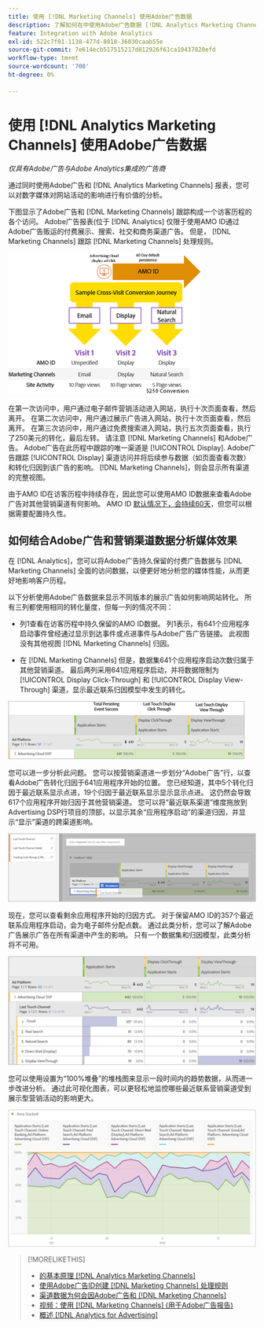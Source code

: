 ```yaml
---
title: 使用 [!DNL Marketing Channels] 使用Adobe广告数据
description: 了解如何在中使用Adobe广告数据 [!DNL Analytics Marketing Channels].
feature: Integration with Adobe Analytics
exl-id: 522c7f01-1138-477d-8018-36030caab55e
source-git-commit: 7e614ecb517515217d812926f61ca10437820efd
workflow-type: tm+mt
source-wordcount: '708'
ht-degree: 0%

---
```


# 使用 [!DNL Analytics Marketing Channels] 使用Adobe广告数据

*仅具有Adobe广告与Adobe Analytics集成的广告商*

通过同时使用Adobe广告和 [!DNL Analytics Marketing Channels] 报表，您可以对数字媒体对网站活动的影响进行有价值的分析。

<!-- from video: By using Marketing Channels with your Adobe Advertising data, you can get a more holistic view of how your advertising efforts are affecting site behavior. In particular, you can see the value of your view-through and click-through data, and how your advertising assists or is assisted by other channels. -->

下图显示了Adobe广告和 [!DNL Marketing Channels] 跟踪构成一个访客历程的各个访问。 Adobe广告报表(位于 [!DNL Analytics] 仅限于使用AMO ID通过Adobe广告贩运的付费展示、搜索、社交和商务渠道广告。 但是， [!DNL Marketing Channels] 跟踪 [!DNL Marketing Channels] 处理规则。

![Adobe广告和 [!DNL Marketing Channels] 跟踪访客历程中的个人访问](/help/integrations/assets/a4adc-mc-sample-journey2.png)

在第一次访问中，用户通过电子邮件营销活动进入网站，执行十次页面查看，然后离开。 在第二次访问中，用户通过展示广告进入网站，执行十次页面查看，然后离开。 在第三次访问中，用户通过免费搜索进入网站，执行五次页面查看，执行了250美元的转化，最后左转。 请注意 [!DNL Marketing Channels] 和Adobe广告。 Adobe广告在此历程中跟踪的唯一渠道是 [!UICONTROL Display]. Adobe广告跟踪 [!UICONTROL Display] 渠道访问并将后续参与数据（如页面查看次数）和转化归因到该广告的影响。 [!DNL Marketing Channels]，则会显示所有渠道的完整视图。

由于AMO ID在访客历程中持续存在，因此您可以使用AMO ID数据来查看Adobe广告对其他营销渠道有何影响。 AMO ID [默认情况下，会持续60天](/help/integrations/analytics/overview.md)，但您可以根据需要配置持久性。

## 如何结合Adobe广告和营销渠道数据分析媒体效果

在 [!DNL Analytics]，您可以将Adobe广告持久保留的付费广告数据与 [!DNL Marketing Channels] 全面的访问数据，以便更好地分析您的媒体性能，从而更好地影响客户历程。

以下分析使用Adobe广告数据来显示不同版本的展示广告如何影响网站转化。 所有三列都使用相同的转化量度，但每一列的情况不同：

* 列1查看在访客历程中持久保留的AMO ID数据。 列1表示，有641个应用程序启动事件曾经通过显示到达事件或点进事件与Adobe广告广告链接。 此视图没有其他视图 [!DNL Marketing Channels] 归因。

* 在 [!DNL Marketing Channels] 但是，数据集641个应用程序启动次数归属于其他营销渠道。 最后两列采用641应用程序启动，并将数据限制为 [!UICONTROL Display Click-Through] 和 [!UICONTROL Display View-Through] 渠道，显示最近联系归因模型中发生的转化。

![展示广告如何影响网站转化的示例](/help/integrations/assets/a4adc-mc-display-impact.png)

您可以进一步分析此问题。 您可以按营销渠道进一步划分“Adobe广告”行，以查看Adobe广告转化归因于641应用程序开始的位置。 您已经知道，其中5个转化归因于最近联系显示点进，19个归因于最近联系显示显示显示点进。 这仍然会导致617个应用程序开始归因于其他营销渠道。 您可以将“最近联系渠道”维度拖放到Advertising DSP行项目的顶部，以显示其余“应用程序启动”的渠道归因，并显示“显示”渠道的跨渠道影响。

![如何添加“最近联系渠道”维度](/help/integrations/assets/a4adc-mc-display-impact-ltc.png)

现在，您可以查看剩余应用程序开始的归因方式。 对于保留AMO ID的357个最近联系应用程序启动，会为电子邮件分配点数。 通过此类分析，您可以了解Adobe广告展示广告在所有渠道中产生的影响。 只有一个数据集和归因模型，此类分析将不可用。

![显示渠道的跨渠道影响示例](/help/integrations/assets/a4adc-mc-display-impact-x-channel.png)

您可以使用设置为“100%堆叠”的堆栈图来显示一段时间内的趋势数据，从而进一步改进分析。 通过此可视化图表，可以更轻松地监控哪些最近联系营销渠道受到展示型营销活动的影响更大。

![显示渠道的趋势跨渠道影响示例](/help/integrations/assets/a4adc-mc-display-impact-x-channel-trend.png)

>[!MORELIKETHIS]
>
>* [的基本原理 [!DNL Analytics Marketing Channels]](mc-overview.md)
>* [使用Adobe广告ID创建 [!DNL Marketing Channels] 处理规则](mc-ids.md)
>* [渠道数据为何会因Adobe广告和 [!DNL Marketing Channels]](mc-data-variances.md)
>* [视频：使用 [!DNL Marketing Channels] (用于Adobe广告报告)](https://experienceleague.adobe.com/docs/advertising-learn/tutorials/analytics/analytics-reporting-a4adc.html)
>* [概述 [!DNL Analytics for Advertising]](/help/integrations/analytics/overview.md)

